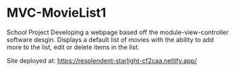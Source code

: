 # MVC-MovieList1
School Project 
Developing a webpage based off the module-view-controller
software desgin. Displays a default list
of movies with the ability to add more to the list,
edit or delete items in the list.

Site deployed at: https://resplendent-starlight-cf2caa.netlify.app/
